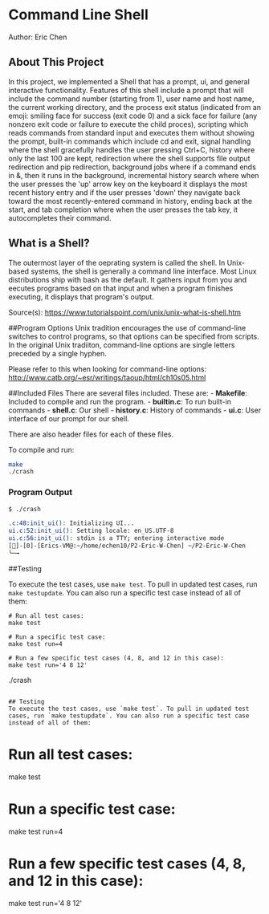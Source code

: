# Command Line Shell

Author: Eric Chen

## About This Project
In this project, we implemented a Shell that has a prompt, ui, and general interactive functionality. Features of this shell include a prompt that will include the command number (starting from 1), user name and host name, the current working directory, and the process exit status (indicated from an emoji: smiling face for success (exit code 0) and a sick face for failure (any nonzero exit code or failure to execute the child proces), scripting which reads commands from standard input and executes them without showing the prompt, built-in commands which include cd and exit, signal handling where the shell gracefully handles the user pressing Ctrl+C, history where only the last 100 are kept, redirection where the shell supports file output redirection and pip redirection, background jobs where if a command ends in &, then it runs in the background, incremental history search where when the user presses the 'up' arrow key on the keyboard it displays the most recent history entry and if the user presses 'down' they navigate back toward the most recently-entered command in history, ending back at the start, and tab completion where when the user presses the tab key, it autocompletes their command. 

## What is a Shell?
The outermost layer of the oeprating system is called the shell. In Unix-based systems, the shell is generally a command line interface. Most Linux distributions ship with bash as the default. It gathers input from you and eecutes programs based on that input and when a program finishes executing, it displays that program's output.

Source(s): https://www.tutorialspoint.com/unix/unix-what-is-shell.htm

##Program Options
Unix tradition encourages the use of command-line switches to control programs, so that options can be specified from scripts. In the original Unix tradiiton, command-line options are single letters preceded by a single hyphen.

Please refer to this when looking for command-line options: http://www.catb.org/~esr/writings/taoup/html/ch10s05.html 

##Included Files
There are several files included. These are:
	- <b>Makefile</b>: Included to compile and run the program.
	- <b>builtin.c</b>: To run built-in commands
	- <b>shell.c</b>: Our shell
	- <b>history.c</b>: History of commands
	- <b>ui.c</b>: User interface of our prompt for our shell.

There are also header files for each of these files.

To compile and run:

```bash
make
./crash
```
### Program Output
```bash
$ ./crash

.c:48:init_ui(): Initializing UI...
ui.c:52:init_ui(): Setting locale: en_US.UTF-8
ui.c:56:init_ui(): stdin is a TTY; entering interactive mode
[🙂]-[0]-[Erics-VM@:~/home/echen10/P2-Eric-W-Chen] ~/P2-Eric-W-Chen
╰─╼
```

##Testing

To execute the test cases, use `make test`. To pull in updated test cases, run `make testupdate`. You can also run a specific test case instead of all of them:

```
# Run all test cases:
make test

# Run a specific test case: 
make test run=4

# Run a few specific test cases (4, 8, and 12 in this case):
make test run='4 8 12'
```
./crash
```

## Testing
To execute the test cases, use `make test`. To pull in updated test cases, run `make testupdate`. You can also run a specific test case instead of all of them:

```
# Run all test cases:
make test

# Run a specific test case: 
make test run=4

# Run a few specific test cases (4, 8, and 12 in this case):
make test run='4 8 12'
```

